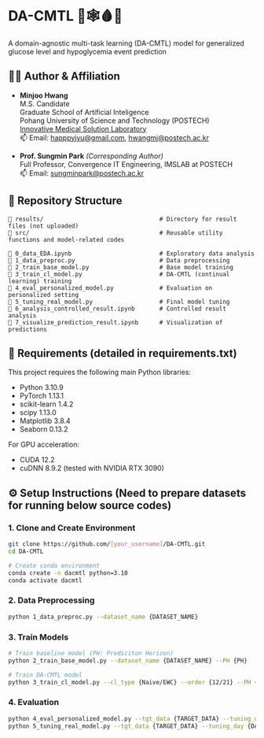 # DA-CMTL 🧠🕸️🩸🍬
A domain-agnostic multi-task learning (DA-CMTL) model for generalized glucose level and hypoglycemia event prediction

## 👩‍💻 Author & Affiliation

- **Minjoo Hwang**  
  M.S. Candidate\
  Graduate School of Artificial Inteligence\
  Pohang University of Science and Technology (POSTECH)\
  [Innovative Medical Solution Laboratory](https://www.ims-postech.com/)\
  📫 Email: happpyjyu@gmail.com, hwangmj@postech.ac.kr

- **Prof. Sungmin Park** *(Corresponding Author)*  
  Full Professor, Convergence IT Engineering, IMSLAB at POSTECH\
  📫 Email: sungminpark@postech.ac.kr

## 📁 Repository Structure
```
📁 results/                                 # Directory for result files (not uploaded)
📁 src/                                     # Reusable utility functions and model-related codes

📄 0_data_EDA.ipynb                         # Exploratory data analysis
📄 1_data_preproc.py                        # Data preprocessing
📄 2_train_base_model.py                    # Base model training
📄 3_train_cl_model.py                      # DA-CMTL (continual learning) training
📄 4_eval_personalized_model.py             # Evaluation on personalized setting
📄 5_tuning_real_model.py                   # Final model tuning
📄 6_analysis_controlled_result.ipynb       # Controlled result analysis
📄 7_visualize_prediction_result.ipynb      # Visualization of predictions
```
## 🧾 Requirements (detailed in requirements.txt)
This project requires the following main Python libraries:

- Python 3.10.9
- PyTorch 1.13.1
- scikit-learn 1.4.2
- scipy 1.13.0
- Matplotlib 3.8.4
- Seaborn 0.13.2

For GPU acceleration:
- CUDA 12.2
- cuDNN 8.9.2 (tested with NVIDIA RTX 3090)


## ⚙️ Setup Instructions (Need to prepare datasets for running below source codes)
### 1. Clone and Create Environment
```bash
git clone https://github.com/[your_username]/DA-CMTL.git
cd DA-CMTL

# Create conda environment
conda create -n dacmtl python=3.10
conda activate dacmtl
```

### 2. Data Preprocessing
```bash
python 1_data_preproc.py --dataset_name {DATASET_NAME}
```

### 3. Train Models
```bash
# Train baseline model (PH: Prediciton Horizon)
python 2_train_base_model.py --dataset_name {DATASET_NAME} --PH {PH}

# Train DA-CMTL model
python 3_train_cl_model.py --cl_type {Naive/EWC} --order {12/21} --PH {PH}
```

### 4. Evaluation
```bash
python 4_eval_personalized_model.py --tgt_data {TARGET_DATA} --tuning_day {DAY_LENGTH}
python 5_tuning_real_model.py --tgt_data {TARGET_DATA} --tuning_day {DAY_LENGTH}
```
